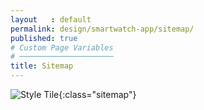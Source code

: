 ```yaml
---
layout   : default
permalink: design/smartwatch-app/sitemap/
published: true
# Custom Page Variables
# ─────────────────────
title: Sitemap
---
```

![Style Tile](/1718-nmd3-project-decramer-denhaeze/images/sitemaps/sitemap_smartwatch.png){:class="sitemap"}